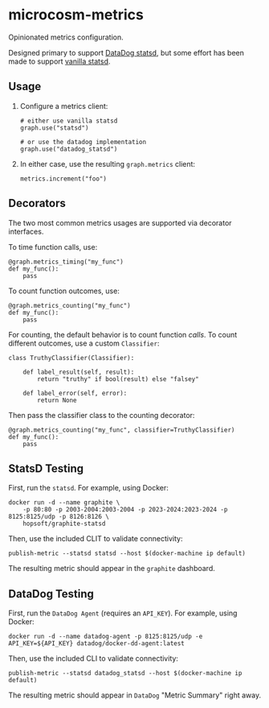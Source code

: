 # microcosm-metrics

Opinionated metrics configuration.

Designed primary to support [DataDog statsd](http://docs.datadoghq.com/guides/dogstatsd/), but some
effort has been made to support [vanilla statsd](https://github.com/etsy/statsd).


## Usage

 1. Configure a metrics client:

        # either use vanilla statsd
        graph.use("statsd")

        # or use the datadog implementation
        graph.use("datadog_statsd")

 2. In either case, use the resulting `graph.metrics` client:

        metrics.increment("foo")


## Decorators

The two most common metrics usages are supported via decorator interfaces.

To time function calls, use:

    @graph.metrics_timing("my_func")
    def my_func():
        pass

To count function outcomes, use:

    @graph.metrics_counting("my_func")
    def my_func():
        pass

For counting, the default behavior is to count function *calls*. To count different outcomes,
use a custom `Classifier`:

    class TruthyClassifier(Classifier):

        def label_result(self, result):
            return "truthy" if bool(result) else "falsey"

        def label_error(self, error):
            return None

Then pass the classifier class to the counting decorator:

    @graph.metrics_counting("my_func", classifier=TruthyClassifier)
    def my_func():
        pass


## StatsD Testing

First, run the `statsd`. For example, using Docker:

    docker run -d --name graphite \
        -p 80:80 -p 2003-2004:2003-2004 -p 2023-2024:2023-2024 -p 8125:8125/udp -p 8126:8126 \
        hopsoft/graphite-statsd

Then, use the included CLIT to validate connectivity:

    publish-metric --statsd statsd --host $(docker-machine ip default)

The resulting metric should appear in the `graphite` dashboard.


## DataDog Testing

First, run the `DataDog Agent` (requires an `API_KEY`). For example, using Docker:

    docker run -d --name datadog-agent -p 8125:8125/udp -e API_KEY=${API_KEY} datadog/docker-dd-agent:latest

Then, use the included CLI to validate connectivity:

    publish-metric --statsd datadog_statsd --host $(docker-machine ip default)

The resulting metric should appear in `DataDog` "Metric Summary" right away.
